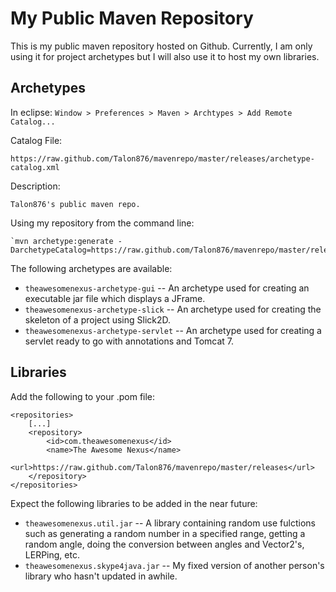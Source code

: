 My Public Maven Repository
==========================
This is my public maven repository hosted on Github. Currently, I am only using it for project archetypes but I will also use it to host my own libraries.


Archetypes
---------

In eclipse: `Window > Preferences > Maven > Archtypes > Add Remote Catalog...`

Catalog File:

	https://raw.github.com/Talon876/mavenrepo/master/releases/archetype-catalog.xml

Description:

	Talon876's public maven repo.


Using my repository from the command line:
	
	`mvn archetype:generate -DarchetypeCatalog=https://raw.github.com/Talon876/mavenrepo/master/releases/`
	
The following archetypes are available:

* `theawesomenexus-archetype-gui` -- An archetype used for creating an executable jar file which displays a JFrame.
* `theawesomenexus-archetype-slick` -- An archetype used for creating the skeleton of a project using Slick2D.
* `theawesomenexus-archetype-servlet` -- An archetype used for creating a servlet ready to go with annotations and Tomcat 7.

	
Libraries
---------

Add the following to your .pom file:

	<repositories>
		[...]
		<repository>
			<id>com.theawesomenexus</id>
			<name>The Awesome Nexus</name>
			<url>https://raw.github.com/Talon876/mavenrepo/master/releases</url>
		</repository>
	</repositories>
	
Expect the following libraries to be added in the near future:

* `theawesomenexus.util.jar` -- A library containing random use fulctions such as generating a random number in a specified range, getting a random angle, doing the conversion between angles and Vector2's, LERPing, etc.
* `theawesomenexus.skype4java.jar` -- My fixed version of another person's library who hasn't updated in awhile.

